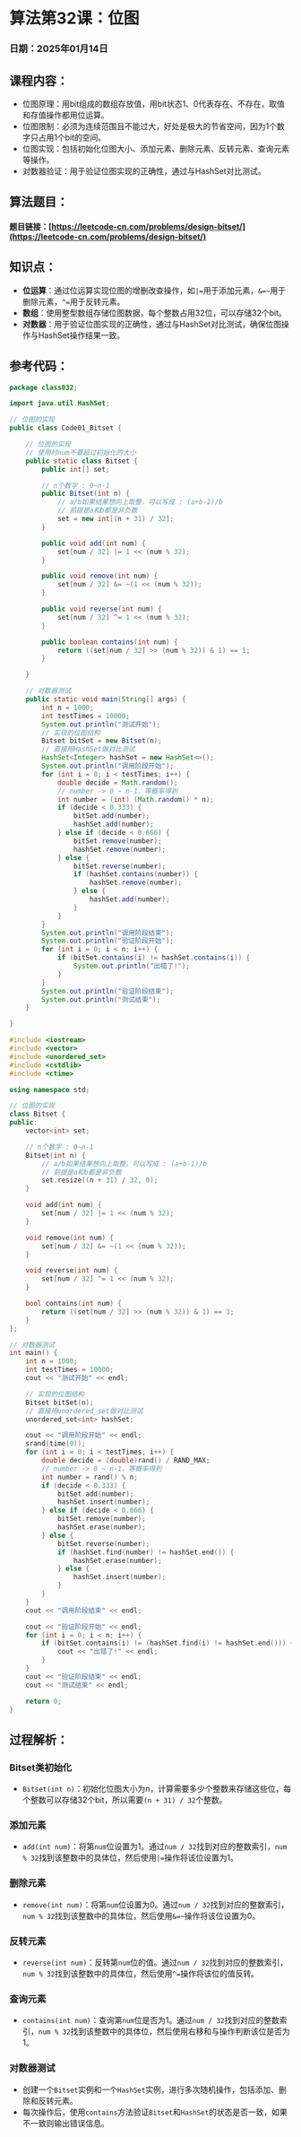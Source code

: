 # 算法第32课：位图

### 日期：2025年01月14日

## 课程内容：
- 位图原理：用bit组成的数组存放值，用bit状态1、0代表存在、不存在，取值和存值操作都用位运算。
- 位图限制：必须为连续范围且不能过大，好处是极大的节省空间，因为1个数字只占用1个bit的空间。
- 位图实现：包括初始化位图大小、添加元素、删除元素、反转元素、查询元素等操作。
- 对数器验证：用于验证位图实现的正确性，通过与HashSet对比测试。

## 算法题目：

#### 题目链接：[https://leetcode-cn.com/problems/design-bitset/](https://leetcode-cn.com/problems/design-bitset/)

## 知识点：
- **位运算**：通过位运算实现位图的增删改查操作，如`|=`用于添加元素，`&=~`用于删除元素，`^=`用于反转元素。
- **数组**：使用整型数组存储位图数据，每个整数占用32位，可以存储32个bit。
- **对数器**：用于验证位图实现的正确性，通过与HashSet对比测试，确保位图操作与HashSet操作结果一致。

## 参考代码：
```java
package class032;

import java.util.HashSet;

// 位图的实现
public class Code01_Bitset {

    // 位图的实现
    // 使用时num不要超过初始化的大小
    public static class Bitset {
        public int[] set;

        // n个数字 : 0~n-1
        public Bitset(int n) {
            // a/b如果结果想向上取整，可以写成 : (a+b-1)/b
            // 前提是a和b都是非负数
            set = new int[(n + 31) / 32];
        }

        public void add(int num) {
            set[num / 32] |= 1 << (num % 32);
        }

        public void remove(int num) {
            set[num / 32] &= ~(1 << (num % 32));
        }

        public void reverse(int num) {
            set[num / 32] ^= 1 << (num % 32);
        }

        public boolean contains(int num) {
            return ((set[num / 32] >> (num % 32)) & 1) == 1;
        }

    }

    // 对数器测试
    public static void main(String[] args) {
        int n = 1000;
        int testTimes = 10000;
        System.out.println("测试开始");
        // 实现的位图结构
        Bitset bitSet = new Bitset(n);
        // 直接用HashSet做对比测试
        HashSet<Integer> hashSet = new HashSet<>();
        System.out.println("调用阶段开始");
        for (int i = 0; i < testTimes; i++) {
            double decide = Math.random();
            // number -> 0 ~ n-1，等概率得到
            int number = (int) (Math.random() * n);
            if (decide < 0.333) {
                bitSet.add(number);
                hashSet.add(number);
            } else if (decide < 0.666) {
                bitSet.remove(number);
                hashSet.remove(number);
            } else {
                bitSet.reverse(number);
                if (hashSet.contains(number)) {
                    hashSet.remove(number);
                } else {
                    hashSet.add(number);
                }
            }
        }
        System.out.println("调用阶段结束");
        System.out.println("验证阶段开始");
        for (int i = 0; i < n; i++) {
            if (bitSet.contains(i) != hashSet.contains(i)) {
                System.out.println("出错了!");
            }
        }
        System.out.println("验证阶段结束");
        System.out.println("测试结束");
    }

}
```

```c++
#include <iostream>
#include <vector>
#include <unordered_set>
#include <cstdlib>
#include <ctime>

using namespace std;

// 位图的实现
class Bitset {
public:
    vector<int> set;

    // n个数字 : 0~n-1
    Bitset(int n) {
        // a/b如果结果想向上取整，可以写成 : (a+b-1)/b
        // 前提是a和b都是非负数
        set.resize((n + 31) / 32, 0);
    }

    void add(int num) {
        set[num / 32] |= 1 << (num % 32);
    }

    void remove(int num) {
        set[num / 32] &= ~(1 << (num % 32));
    }

    void reverse(int num) {
        set[num / 32] ^= 1 << (num % 32);
    }

    bool contains(int num) {
        return ((set[num / 32] >> (num % 32)) & 1) == 1;
    }
};

// 对数器测试
int main() {
    int n = 1000;
    int testTimes = 10000;
    cout << "测试开始" << endl;

    // 实现的位图结构
    Bitset bitSet(n);
    // 直接用unordered_set做对比测试
    unordered_set<int> hashSet;

    cout << "调用阶段开始" << endl;
    srand(time(0));
    for (int i = 0; i < testTimes; i++) {
        double decide = (double)rand() / RAND_MAX;
        // number -> 0 ~ n-1，等概率得到
        int number = rand() % n;
        if (decide < 0.333) {
            bitSet.add(number);
            hashSet.insert(number);
        } else if (decide < 0.666) {
            bitSet.remove(number);
            hashSet.erase(number);
        } else {
            bitSet.reverse(number);
            if (hashSet.find(number) != hashSet.end()) {
                hashSet.erase(number);
            } else {
                hashSet.insert(number);
            }
        }
    }
    cout << "调用阶段结束" << endl;

    cout << "验证阶段开始" << endl;
    for (int i = 0; i < n; i++) {
        if (bitSet.contains(i) != (hashSet.find(i) != hashSet.end())) {
            cout << "出错了!" << endl;
        }
    }
    cout << "验证阶段结束" << endl;
    cout << "测试结束" << endl;

    return 0;
}

```



## 过程解析：

### Bitset类初始化
- `Bitset(int n)`：初始化位图大小为n，计算需要多少个整数来存储这些位，每个整数可以存储32个bit，所以需要`(n + 31) / 32`个整数。

### 添加元素
- `add(int num)`：将第`num`位设置为1。通过`num / 32`找到对应的整数索引，`num % 32`找到该整数中的具体位，然后使用`|=`操作将该位设置为1。

### 删除元素
- `remove(int num)`：将第`num`位设置为0。通过`num / 32`找到对应的整数索引，`num % 32`找到该整数中的具体位，然后使用`&=~`操作将该位设置为0。

### 反转元素
- `reverse(int num)`：反转第`num`位的值。通过`num / 32`找到对应的整数索引，`num % 32`找到该整数中的具体位，然后使用`^=`操作将该位的值反转。

### 查询元素
- `contains(int num)`：查询第`num`位是否为1。通过`num / 32`找到对应的整数索引，`num % 32`找到该整数中的具体位，然后使用右移和与操作判断该位是否为1。

### 对数器测试
- 创建一个`Bitset`实例和一个`HashSet`实例，进行多次随机操作，包括添加、删除和反转元素。
- 每次操作后，使用`contains`方法验证`Bitset`和`HashSet`的状态是否一致，如果不一致则输出错误信息。